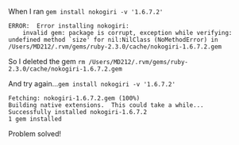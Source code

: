 When I ran `gem install nokogiri -v '1.6.7.2'`
```
ERROR:  Error installing nokogiri:
	invalid gem: package is corrupt, exception while verifying: undefined method `size' for nil:NilClass (NoMethodError) in /Users/MD212/.rvm/gems/ruby-2.3.0/cache/nokogiri-1.6.7.2.gem
```
So I deleted the gem `rm /Users/MD212/.rvm/gems/ruby-2.3.0/cache/nokogiri-1.6.7.2.gem`

And try again...`gem install nokogiri -v '1.6.7.2'`
```
Fetching: nokogiri-1.6.7.2.gem (100%)
Building native extensions.  This could take a while...
Successfully installed nokogiri-1.6.7.2
1 gem installed
```
Problem solved!